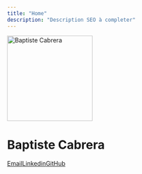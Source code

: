 ```yaml
---
title: "Home"
description: "Description SEO à completer"
---
```

<div>
<img style="width:200px; height:200px" src="baptiste.webp" alt="Baptiste Cabrera" />
<h1>Baptiste Cabrera</h1>
<a href="mailto:baptiste.cabrera@gmail.com">Email</a><a href="https://ca.linkedin.com/in/baptistecabrera/en">Linkedin</a><a href="https://github.com/baptistecabrera">GitHub</a>
</div>
